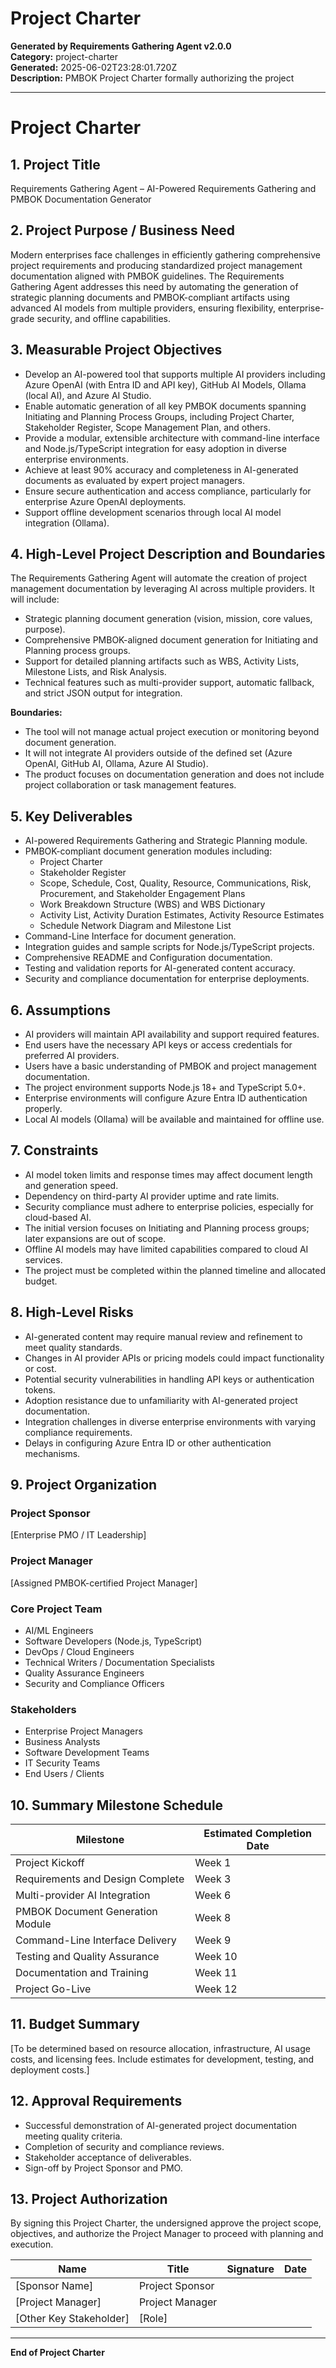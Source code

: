 # Project Charter

**Generated by Requirements Gathering Agent v2.0.0**  
**Category:** project-charter  
**Generated:** 2025-06-02T23:28:01.720Z  
**Description:** PMBOK Project Charter formally authorizing the project

---

# Project Charter

## 1. Project Title
Requirements Gathering Agent – AI-Powered Requirements Gathering and PMBOK Documentation Generator

## 2. Project Purpose / Business Need
Modern enterprises face challenges in efficiently gathering comprehensive project requirements and producing standardized project management documentation aligned with PMBOK guidelines. The Requirements Gathering Agent addresses this need by automating the generation of strategic planning documents and PMBOK-compliant artifacts using advanced AI models from multiple providers, ensuring flexibility, enterprise-grade security, and offline capabilities.

## 3. Measurable Project Objectives
- Develop an AI-powered tool that supports multiple AI providers including Azure OpenAI (with Entra ID and API key), GitHub AI Models, Ollama (local AI), and Azure AI Studio.
- Enable automatic generation of all key PMBOK documents spanning Initiating and Planning Process Groups, including Project Charter, Stakeholder Register, Scope Management Plan, and others.
- Provide a modular, extensible architecture with command-line interface and Node.js/TypeScript integration for easy adoption in diverse enterprise environments.
- Achieve at least 90% accuracy and completeness in AI-generated documents as evaluated by expert project managers.
- Ensure secure authentication and access compliance, particularly for enterprise Azure OpenAI deployments.
- Support offline development scenarios through local AI model integration (Ollama).

## 4. High-Level Project Description and Boundaries
The Requirements Gathering Agent will automate the creation of project management documentation by leveraging AI across multiple providers. It will include:

- Strategic planning document generation (vision, mission, core values, purpose).
- Comprehensive PMBOK-aligned document generation for Initiating and Planning process groups.
- Support for detailed planning artifacts such as WBS, Activity Lists, Milestone Lists, and Risk Analysis.
- Technical features such as multi-provider support, automatic fallback, and strict JSON output for integration.

**Boundaries:**

- The tool will not manage actual project execution or monitoring beyond document generation.
- It will not integrate AI providers outside of the defined set (Azure OpenAI, GitHub AI, Ollama, Azure AI Studio).
- The product focuses on documentation generation and does not include project collaboration or task management features.

## 5. Key Deliverables
- AI-powered Requirements Gathering and Strategic Planning module.
- PMBOK-compliant document generation modules including:
  - Project Charter
  - Stakeholder Register
  - Scope, Schedule, Cost, Quality, Resource, Communications, Risk, Procurement, and Stakeholder Engagement Plans
  - Work Breakdown Structure (WBS) and WBS Dictionary
  - Activity List, Activity Duration Estimates, Activity Resource Estimates
  - Schedule Network Diagram and Milestone List
- Command-Line Interface for document generation.
- Integration guides and sample scripts for Node.js/TypeScript projects.
- Comprehensive README and Configuration documentation.
- Testing and validation reports for AI-generated content accuracy.
- Security and compliance documentation for enterprise deployments.

## 6. Assumptions
- AI providers will maintain API availability and support required features.
- End users have the necessary API keys or access credentials for preferred AI providers.
- Users have a basic understanding of PMBOK and project management documentation.
- The project environment supports Node.js 18+ and TypeScript 5.0+.
- Enterprise environments will configure Azure Entra ID authentication properly.
- Local AI models (Ollama) will be available and maintained for offline use.

## 7. Constraints
- AI model token limits and response times may affect document length and generation speed.
- Dependency on third-party AI provider uptime and rate limits.
- Security compliance must adhere to enterprise policies, especially for cloud-based AI.
- The initial version focuses on Initiating and Planning process groups; later expansions are out of scope.
- Offline AI models may have limited capabilities compared to cloud AI services.
- The project must be completed within the planned timeline and allocated budget.

## 8. High-Level Risks
- AI-generated content may require manual review and refinement to meet quality standards.
- Changes in AI provider APIs or pricing models could impact functionality or cost.
- Potential security vulnerabilities in handling API keys or authentication tokens.
- Adoption resistance due to unfamiliarity with AI-generated project documentation.
- Integration challenges in diverse enterprise environments with varying compliance requirements.
- Delays in configuring Azure Entra ID or other authentication mechanisms.

## 9. Project Organization

### Project Sponsor
[Enterprise PMO / IT Leadership]

### Project Manager
[Assigned PMBOK-certified Project Manager]

### Core Project Team
- AI/ML Engineers
- Software Developers (Node.js, TypeScript)
- DevOps / Cloud Engineers
- Technical Writers / Documentation Specialists
- Quality Assurance Engineers
- Security and Compliance Officers

### Stakeholders
- Enterprise Project Managers
- Business Analysts
- Software Development Teams
- IT Security Teams
- End Users / Clients

## 10. Summary Milestone Schedule

| Milestone                          | Estimated Completion Date |
|----------------------------------|---------------------------|
| Project Kickoff                  | Week 1                    |
| Requirements and Design Complete | Week 3                    |
| Multi-provider AI Integration    | Week 6                    |
| PMBOK Document Generation Module | Week 8                    |
| Command-Line Interface Delivery  | Week 9                    |
| Testing and Quality Assurance    | Week 10                   |
| Documentation and Training       | Week 11                   |
| Project Go-Live                  | Week 12                   |

## 11. Budget Summary
[To be determined based on resource allocation, infrastructure, AI usage costs, and licensing fees. Include estimates for development, testing, and deployment costs.]

## 12. Approval Requirements
- Successful demonstration of AI-generated project documentation meeting quality criteria.
- Completion of security and compliance reviews.
- Stakeholder acceptance of deliverables.
- Sign-off by Project Sponsor and PMO.

## 13. Project Authorization
By signing this Project Charter, the undersigned approve the project scope, objectives, and authorize the Project Manager to proceed with planning and execution.

| Name               | Title                | Signature | Date       |
|--------------------|----------------------|-----------|------------|
| [Sponsor Name]     | Project Sponsor      |           |            |
| [Project Manager]  | Project Manager      |           |            |
| [Other Key Stakeholder] | [Role]          |           |            |

---

**End of Project Charter**